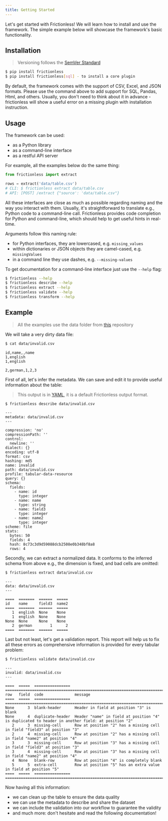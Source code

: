 ```yaml
---
title: Getting Started
---
```


Let's get started with Frictionless! We will learn how to install and use the framework. The simple example below will showcase the framework's basic functionality.

## Installation

> Versioning follows the [SemVer Standard](https://semver.org/)

```bash
$ pip install frictionless
$ pip install frictionless[sql] - to install a core plugin
```


By default, the framework comes with the support of CSV, Excel, and JSON formats. Please use the command above to add support for SQL, Pandas, Html, and others. Usually, you don't need to think about it in advance - frictionless will show a useful error on a missing plugin with installation instruction.

## Usage

The framework can be used:
- as a Python library
- as a command-line interface
- as a restful API server

For example, all the examples below do the same thing:


```python
from frictionless import extract

rows = extract('data/table.csv')
# CLI: $ frictionless extract data/table.csv
# API: [POST] /extract {"source': 'data/table.csv"}
```

All these interfaces are close as much as possible regarding naming and the way you interact with them. Usually, it's straightforward to translate e.g., Python code to a command-line call. Frictionless provides code completion for Python and command-line, which should help to get useful hints in real-time.

Arguments follow this naming rule:
- for Python interfaces, they are lowercased, e.g. `missing_values`
- within dictionaries or JSON objects they are camel-cased, e.g. `missingValues`
- in a command line they use dashes, e.g. `--missing-values`

To get documentation for a command-line interface just use the `--help` flag:

```bash
$ frictionless --help
$ frictionless describe --help
$ frictionless extract --help
$ frictionless validate --help
$ frictionless transform --help
```


## Example

> All the examples use the data folder from [this](https://github.com/frictionlessdata/frictionless-py/) repository

We will take a very dirty data file:


```bash
$ cat data/invalid.csv
```

    id,name,,name
    1,english
    1,english

    2,german,1,2,3


First of all, let's infer the metadata. We can save and edit it to provide useful information about the table:

> This output is in [YAML](https://yaml.org/), it is a default Frictionless output format.


```bash
$ frictionless describe data/invalid.csv
```

    ---
    metadata: data/invalid.csv
    ---

    compression: 'no'
    compressionPath: ''
    control:
      newline: ''
    dialect: {}
    encoding: utf-8
    format: csv
    hashing: md5
    name: invalid
    path: data/invalid.csv
    profile: tabular-data-resource
    query: {}
    schema:
      fields:
        - name: id
          type: integer
        - name: name
          type: string
        - name: field3
          type: integer
        - name: name2
          type: integer
    scheme: file
    stats:
      bytes: 50
      fields: 4
      hash: 8c73c3d9d59088dcb2508e0b348bf8a8
      rows: 4



Secondly, we can extract a normalized data. It conforms to the inferred schema from above e.g., the dimension is fixed, and bad cells are omitted:


```bash
$ frictionless extract data/invalid.csv
```

    ---
    data: data/invalid.csv
    ---

    ====  =======  ======  =====
    id    name     field3  name2
    ====  =======  ======  =====
       1  english  None    None
       1  english  None    None
    None  None     None    None
       2  german        1      2
    ====  =======  ======  =====



Last but not least, let's get a validation report. This report will help us to fix all these errors as comprehensive information is provided for every tabular problem:


```bash
$ frictionless validate data/invalid.csv
```

    ---
    invalid: data/invalid.csv
    ---

    ====  =====  ================  ================================================================================================
    row   field  code              message
    ====  =====  ================  ================================================================================================
    None      3  blank-header      Header in field at position "3" is blank
    None      4  duplicate-header  Header "name" in field at position "4" is duplicated to header in another field: at position "2"
       2      3  missing-cell      Row at position "2" has a missing cell in field "field3" at position "3"
       2      4  missing-cell      Row at position "2" has a missing cell in field "name2" at position "4"
       3      3  missing-cell      Row at position "3" has a missing cell in field "field3" at position "3"
       3      4  missing-cell      Row at position "3" has a missing cell in field "name2" at position "4"
       4  None   blank-row         Row at position "4" is completely blank
       5      5  extra-cell        Row at position "5" has an extra value in field at position "5"
    ====  =====  ================  ================================================================================================



Now having all this information:
- we can clean up the table to ensure the data quality
- we can use the metadata to describe and share the dataset
- we can include the validation into our workflow to guarantee the validity
- and much more: don't hesitate and read the following documentation!
